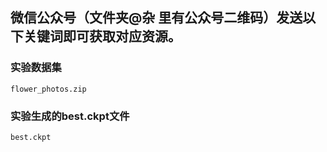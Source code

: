 ## 微信公众号（文件夹@杂 里有公众号二维码）发送以下关键词即可获取对应资源。
### 实验数据集
    flower_photos.zip
### 实验生成的best.ckpt文件
    best.ckpt